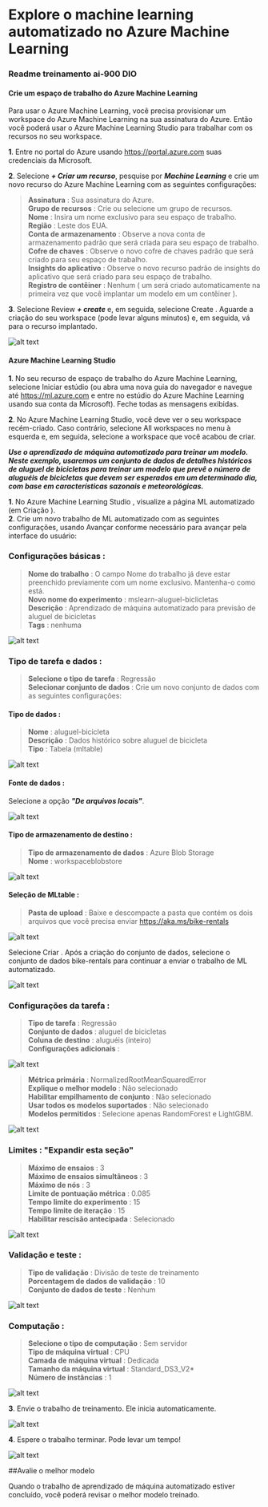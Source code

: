 # Explore o machine learning automatizado no Azure Machine Learning

 ### Readme treinamento ai-900 DIO

#### Crie um espaço de trabalho do Azure Machine Learning

 Para usar o Azure Machine Learning, você precisa provisionar um workspace do Azure Machine Learning na sua assinatura do Azure.
Então você poderá usar o Azure Machine Learning Studio para trabalhar com os recursos no seu workspace.

**1**. Entre no portal do Azure usando https://portal.azure.com suas credenciais da Microsoft.

**2**. Selecione ***+ Criar um recurso***, pesquise por ***Machine Learning*** e crie um novo recurso do Azure Machine Learning com as seguintes configurações:
    
> **Assinatura** : Sua assinatura do Azure.  
**Grupo de recursos** : Crie ou selecione um grupo de recursos.  
**Nome** : Insira um nome exclusivo para seu espaço de trabalho.  
**Região** : Leste dos EUA.  
**Conta de armazenamento** : Observe a nova conta de armazenamento padrão que será criada para seu espaço de trabalho.  
**Cofre de chaves** : Observe o novo cofre de chaves padrão que será criado para seu espaço de trabalho.  
**Insights do aplicativo** : Observe o novo recurso padrão de insights do aplicativo que será criado para seu espaço de trabalho.  
**Registro de contêiner** : Nenhum ( um será criado automaticamente na primeira vez que você implantar um modelo em um contêiner ).  

**3**. Selecione Review ***+ create*** e, em seguida, selecione Create . Aguarde a criação do seu workspace (pode levar alguns minutos) e, em seguida, vá para o recurso implantado.

![alt text](image-13.png)

#### Azure Machine Learning Studio

**1**. No seu recurso de espaço de trabalho do Azure Machine Learning, selecione Iniciar estúdio (ou abra uma nova guia do
navegador e navegue até https://ml.azure.com e entre no estúdio do Azure Machine Learning usando sua conta da Microsoft).
Feche todas as mensagens exibidas.

**2**. No Azure Machine Learning Studio, você deve ver o seu workspace recém-criado. Caso contrário, selecione All workspaces no menu à esquerda e, em seguida, selecione a workspace que você acabou de criar.

***Use o aprendizado de máquina automatizado para treinar um modelo. Neste exemplo, usaremos um conjunto de dados de detalhes históricos de aluguel de bicicletas para treinar um modelo que prevê o número de aluguéis de bicicletas que devem ser esperados em um determinado dia, com base em características sazonais e meteorológicas.***

**1**. No Azure Machine Learning Studio , visualize a página ML automatizado (em Criação ).  
**2**. Crie um novo trabalho de ML automatizado com as seguintes configurações, usando Avançar conforme necessário para avançar pela interface do usuário:

### Configurações básicas :

> **Nome do trabalho** : O campo Nome do trabalho já deve estar preenchido previamente com um nome exclusivo. Mantenha-o como está.  
**Novo nome do experimento** : mslearn-aluguel-biclicletas  
**Descrição** : Aprendizado de máquina automatizado para previsão de aluguel de bicicletas  
**Tags** : nenhuma

![alt text](image.png)
    
### Tipo de tarefa e dados :

> **Selecione o tipo de tarefa** : Regressão  
**Selecionar conjunto de dados** : Crie um novo conjunto de dados com as seguintes configurações:
        
#### Tipo de dados :

>**Nome** : aluguel-bicicleta  
**Descrição** : Dados histórico sobre aluguel de bicicleta  
**Tipo** : Tabela (mltable)

![alt text](image-1.png)

#### Fonte de dados :

Selecione a opção ***"De arquivos locais"***.

![alt text](image-2.png)

#### Tipo de armazenamento de destino :
        
>**Tipo de armazenamento de dados** : Azure Blob Storage  
**Nome** : workspaceblobstore

![alt text](image-3.png)
    
#### Seleção de MLtable :
     
> **Pasta de upload** : Baixe e descompacte a pasta que contém os dois arquivos que você precisa enviar https://aka.ms/bike-rentals

![alt text](image-4.png)

Selecione Criar . Após a criação do conjunto de dados, selecione o conjunto de dados bike-rentals para continuar a enviar o trabalho de ML automatizado.

![alt text](image-5.png)

### Configurações da tarefa :

> **Tipo de tarefa** : Regressão  
**Conjunto de dados** : aluguel de bicicletas  
**Coluna de destino** : aluguéis (inteiro)  
**Configurações adicionais** :

![alt text](image-7.png)

>**Métrica primária** : NormalizedRootMeanSquaredError  
**Explique o melhor modelo** : Não selecionado  
**Habilitar empilhamento de conjunto** : Não selecionado  
**Usar todos os modelos suportados** : Não selecionado  
**Modelos permitidos** : Selecione apenas RandomForest e LightGBM.

![alt text](image-6.png)

### Limites : "Expandir esta seção"

> **Máximo de ensaios** : 3  
**Máximo de ensaios simultâneos** : 3  
**Máximo de nós** : 3  
**Limite de pontuação métrica** : 0.085  
**Tempo limite do experimento** : 15  
**Tempo limite de iteração** : 15  
**Habilitar rescisão antecipada** : Selecionado

![alt text](image-9.png)
        
### Validação e teste :

> **Tipo de validação** : Divisão de teste de treinamento  
**Porcentagem de dados de validação** : 10  
**Conjunto de dados de teste** : Nenhum

![alt text](image-10.png)

### Computação :

> **Selecione o tipo de computação** : Sem servidor  
**Tipo de máquina virtual** : CPU  
**Camada de máquina virtual** : Dedicada  
**Tamanho da máquina virtual** : Standard_DS3_V2*  
**Número de instâncias** : 1

![alt text](image-11.png)

**3**. Envie o trabalho de treinamento. Ele inicia automaticamente.

![alt text](image-12.png)

**4**. Espere o trabalho terminar. Pode levar um tempo!

![alt text](image-14.png)

##Avalie o melhor modelo

Quando o trabalho de aprendizado de máquina automatizado estiver concluído, você poderá revisar o melhor modelo treinado.


